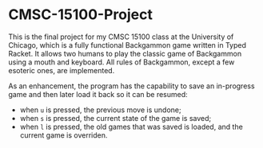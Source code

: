 # CMSC-15100-Project

This is the final project for my CMSC 15100 class at the University of Chicago, which is a fully functional Backgammon game written in Typed Racket. It allows two humans to play the classic game of Backgammon using a mouth and keyboard. All rules of Backgammon, except a few esoteric ones, are implemented. 

As an enhancement, the program has the capability to save an in-progress game and then later load it back so it can be resumed:
* when `u` is pressed, the previous move is undone;
* when `s` is pressed, the current state of the game is saved;
* when `l` is pressed, the old games that was saved is loaded, and the current game is overriden.

